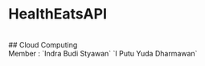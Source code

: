 # HealthEatsAPI  
<br>
## Cloud Computing   
<br>
Member :  
`Indra Budi Styawan`  
`I Putu Yuda Dharmawan`
 
 
